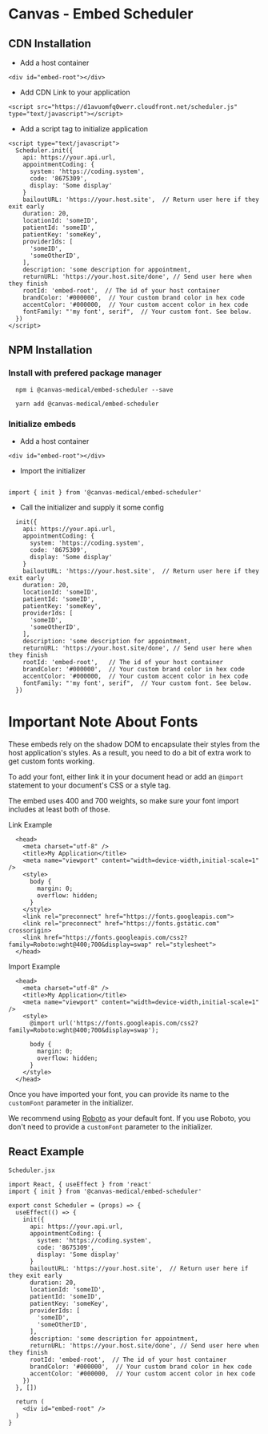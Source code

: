 # Canvas - Embed Scheduler

## CDN Installation

- Add a host container

```
<div id="embed-root"></div>
```

- Add CDN Link to your application

```
<script src="https://d1avuomfq0werr.cloudfront.net/scheduler.js" type="text/javascript"></script>
```

- Add a script tag to initialize application

```
<script type="text/javascript">
  Scheduler.init({
    api: https://your.api.url,
    appointmentCoding: {
      system: 'https://coding.system',
      code: '8675309',
      display: 'Some display'
    }
    bailoutURL: 'https://your.host.site',  // Return user here if they exit early
    duration: 20,
    locationId: 'someID',
    patientId: 'someID',
    patientKey: 'someKey',
    providerIds: [
      'someID',
      'someOtherID',
    ],
    description: 'some description for appointment,
    returnURL: 'https://your.host.site/done', // Send user here when they finish
    rootId: 'embed-root',  // The id of your host container
    brandColor: '#000000',  // Your custom brand color in hex code
    accentColor: '#000000,  // Your custom accent color in hex code
    fontFamily: "'my font', serif",  // Your custom font. See below.
  })
</script>
```

## NPM Installation

### Install with prefered package manager

```
  npm i @canvas-medical/embed-scheduler --save
```

```
  yarn add @canvas-medical/embed-scheduler
```

### Initialize embeds

- Add a host container

```
<div id="embed-root"></div>
```

- Import the initializer

```

import { init } from '@canvas-medical/embed-scheduler'

```

- Call the initializer and supply it some config

```
  init({
    api: https://your.api.url,
    appointmentCoding: {
      system: 'https://coding.system',
      code: '8675309',
      display: 'Some display'
    }
    bailoutURL: 'https://your.host.site',  // Return user here if they exit early
    duration: 20,
    locationId: 'someID',
    patientId: 'someID',
    patientKey: 'someKey',
    providerIds: [
      'someID',
      'someOtherID',
    ],
    description: 'some description for appointment,
    returnURL: 'https://your.host.site/done', // Send user here when they finish
    rootId: 'embed-root',   // The id of your host container
    brandColor: '#000000',  // Your custom brand color in hex code
    accentColor: '#000000,  // Your custom accent color in hex code
    fontFamily: "'my font', serif",  // Your custom font. See below.
  })
```

# Important Note About Fonts

These embeds rely on the shadow DOM to encapsulate their styles from the host application's styles. As a result, you need to do a bit of extra work to get custom fonts working.

To add your font, either link it in your document head or add an `@import` statement to your document's CSS or a style tag.

The embed uses 400 and 700 weights, so make sure your font import includes at least both of those.

Link Example

```
  <head>
    <meta charset="utf-8" />
    <title>My Application</title>
    <meta name="viewport" content="width=device-width,initial-scale=1" />
    <style>
      body {
        margin: 0;
        overflow: hidden;
      }
    </style>
    <link rel="preconnect" href="https://fonts.googleapis.com">
    <link rel="preconnect" href="https://fonts.gstatic.com" crossorigin>
    <link href="https://fonts.googleapis.com/css2?family=Roboto:wght@400;700&display=swap" rel="stylesheet">
  </head>
```

Import Example

```
  <head>
    <meta charset="utf-8" />
    <title>My Application</title>
    <meta name="viewport" content="width=device-width,initial-scale=1" />
    <style>
      @import url('https://fonts.googleapis.com/css2?family=Roboto:wght@400;700&display=swap');

      body {
        margin: 0;
        overflow: hidden;
      }
    </style>
  </head>
```

Once you have imported your font, you can provide its name to the `customFont` parameter in the initializer.

We recommend using [Roboto](https://fonts.google.com/specimen/Roboto) as your default font. If you use Roboto, you don't need to provide a `customFont` parameter to the initializer.

## React Example

`Scheduler.jsx`

```
import React, { useEffect } from 'react'
import { init } from '@canvas-medical/embed-scheduler'

export const Scheduler = (props) => {
  useEffect(() => {
    init({
      api: https://your.api.url,
      appointmentCoding: {
        system: 'https://coding.system',
        code: '8675309',
        display: 'Some display'
      }
      bailoutURL: 'https://your.host.site',  // Return user here if they exit early
      duration: 20,
      locationId: 'someID',
      patientId: 'someID',
      patientKey: 'someKey',
      providerIds: [
        'someID',
        'someOtherID',
      ],
      description: 'some description for appointment,
      returnURL: 'https://your.host.site/done', // Send user here when they finish
      rootId: 'embed-root',  // The id of your host container
      brandColor: '#000000',  // Your custom brand color in hex code
      accentColor: '#000000,  // Your custom accent color in hex code
    })
  }, [])

  return (
    <div id="embed-root" />
  )
}
```
